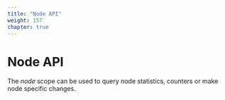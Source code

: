 ```yaml
---
title: "Node API"
weight: 157
chapter: true
---
```


# Node API

The *node* scope can be used to query node statistics, counters or make
node specific changes.
